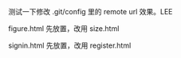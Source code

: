 测试一下修改 .git/config 里的 remote url 效果。LEE

figure.html 先放置，改用 size.html

signin.html 先放置，改用 register.html